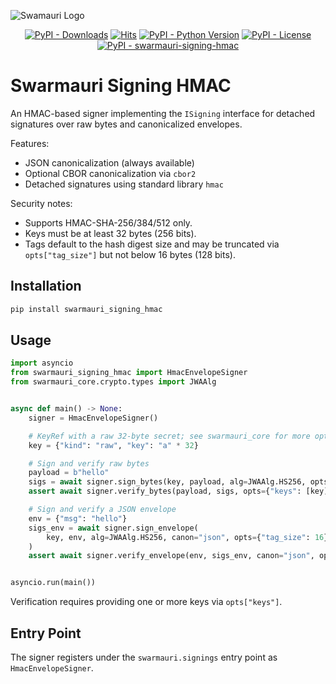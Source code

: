![Swamauri Logo](https://res.cloudinary.com/dbjmpekvl/image/upload/v1730099724/Swarmauri-logo-lockup-2048x757_hww01w.png)

<p align="center">
    <a href="https://pypi.org/project/swarmauri-signing-hmac/">
        <img src="https://img.shields.io/pypi/dm/swarmauri-signing-hmac" alt="PyPI - Downloads"/></a>
    <a href="https://hits.sh/github.com/swarmauri/swarmauri-sdk/tree/master/pkgs/standards/swarmauri_signing_hmac/">
        <img alt="Hits" src="https://hits.sh/github.com/swarmauri/swarmauri-sdk/tree/master/pkgs/standards/swarmauri_signing_hmac.svg"/></a>
    <a href="https://pypi.org/project/swarmauri-signing-hmac/">
        <img src="https://img.shields.io/pypi/pyversions/swarmauri-signing-hmac" alt="PyPI - Python Version"/></a>
    <a href="https://pypi.org/project/swarmauri-signing-hmac/">
        <img src="https://img.shields.io/pypi/l/swarmauri-signing-hmac" alt="PyPI - License"/></a>
    <a href="https://pypi.org/project/swarmauri-signing-hmac/">
        <img src="https://img.shields.io/pypi/v/swarmauri-signing-hmac?label=swarmauri-signing-hmac&color=green" alt="PyPI - swarmauri-signing-hmac"/></a>
</p>

# Swarmauri Signing HMAC

An HMAC-based signer implementing the `ISigning` interface for detached
signatures over raw bytes and canonicalized envelopes.

Features:
- JSON canonicalization (always available)
- Optional CBOR canonicalization via `cbor2`
- Detached signatures using standard library `hmac`

Security notes:
- Supports HMAC-SHA-256/384/512 only.
- Keys must be at least 32 bytes (256 bits).
- Tags default to the hash digest size and may be truncated via
  `opts["tag_size"]` but not below 16 bytes (128 bits).

## Installation

```bash
pip install swarmauri_signing_hmac
```

## Usage

```python
import asyncio
from swarmauri_signing_hmac import HmacEnvelopeSigner
from swarmauri_core.crypto.types import JWAAlg


async def main() -> None:
    signer = HmacEnvelopeSigner()

    # KeyRef with a raw 32-byte secret; see swarmauri_core for more options
    key = {"kind": "raw", "key": "a" * 32}

    # Sign and verify raw bytes
    payload = b"hello"
    sigs = await signer.sign_bytes(key, payload, alg=JWAAlg.HS256, opts={"tag_size": 16})
    assert await signer.verify_bytes(payload, sigs, opts={"keys": [key]})

    # Sign and verify a JSON envelope
    env = {"msg": "hello"}
    sigs_env = await signer.sign_envelope(
        key, env, alg=JWAAlg.HS256, canon="json", opts={"tag_size": 16}
    )
    assert await signer.verify_envelope(env, sigs_env, canon="json", opts={"keys": [key]})


asyncio.run(main())
```

Verification requires providing one or more keys via `opts["keys"]`.

## Entry Point

The signer registers under the `swarmauri.signings` entry point as `HmacEnvelopeSigner`.
